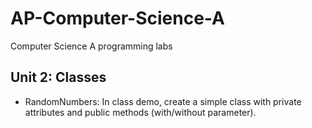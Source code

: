# AP-Computer-Science-A
Computer Science A programming labs
## Unit 2: Classes
* RandomNumbers: In class demo, create a simple class with private attributes and public methods (with/without parameter).    
